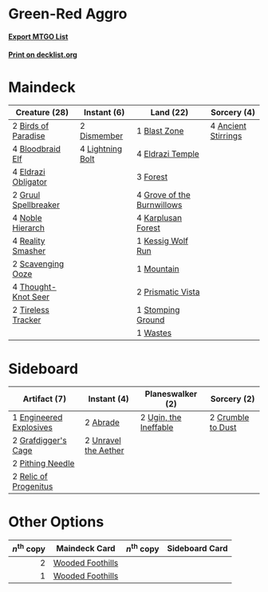# Green-Red Aggro

#### [Export MTGO List](../collection/Green-Red%20Aggro/Green-Red%20Aggro.txt)
#### [Print on decklist.org](http://decklist.org/?deckmain=4%09Ancient%20Stirrings%0A2%09Birds%20of%20Paradise%0A1%09Blast%20Zone%0A4%09Bloodbraid%20Elf%0A2%09Dismember%0A4%09Eldrazi%20Obligator%0A4%09Eldrazi%20Temple%0A3%09Forest%0A4%09Grove%20of%20the%20Burnwillows%0A2%09Gruul%20Spellbreaker%0A4%09Karplusan%20Forest%0A1%09Kessig%20Wolf%20Run%0A4%09Lightning%20Bolt%0A1%09Mountain%0A4%09Noble%20Hierarch%0A2%09Prismatic%20Vista%0A4%09Reality%20Smasher%0A2%09Scavenging%20Ooze%0A1%09Stomping%20Ground%0A4%09Thought-Knot%20Seer%0A2%09Tireless%20Tracker%0A1%09Wastes&deckside=2%09Abrade%0A2%09Crumble%20to%20Dust%0A1%09Engineered%20Explosives%0A2%09Grafdigger's%20Cage%0A2%09Pithing%20Needle%0A2%09Relic%20of%20Progenitus%0A2%09Ugin,%20the%20Ineffable%0A2%09Unravel%20the%20Aether)
# Maindeck

|                                         Creature (28)                                         |                                      Instant (6)                                       |                                              Land (22)                                              |                                         Sorcery (4)                                          |
|-----------------------------------------------------------------------------------------------|----------------------------------------------------------------------------------------|-----------------------------------------------------------------------------------------------------|----------------------------------------------------------------------------------------------|
|2 [Birds of Paradise](http://gatherer.wizards.com/Pages/Card/Details.aspx?multiverseid=129906) |2 [Dismember](http://gatherer.wizards.com/Pages/Card/Details.aspx?multiverseid=382182)  |1 [Blast Zone](http://gatherer.wizards.com/Pages/Card/Details.aspx?multiverseid=461171)              |4 [Ancient Stirrings](http://gatherer.wizards.com/Pages/Card/Details.aspx?multiverseid=442148)|
|4 [Bloodbraid Elf](http://gatherer.wizards.com/Pages/Card/Details.aspx?multiverseid=185053)    |4 [Lightning Bolt](http://gatherer.wizards.com/Pages/Card/Details.aspx?multiverseid=806)|4 [Eldrazi Temple](http://gatherer.wizards.com/Pages/Card/Details.aspx?multiverseid=401710)          |                                                                                              |
|4 [Eldrazi Obligator](http://gatherer.wizards.com/Pages/Card/Details.aspx?multiverseid=407606) |                                                                                        |3 [Forest](http://gatherer.wizards.com/Pages/Card/Details.aspx?multiverseid=439860)                  |                                                                                              |
|2 [Gruul Spellbreaker](http://gatherer.wizards.com/Pages/Card/Details.aspx?multiverseid=457323)|                                                                                        |4 [Grove of the Burnwillows](http://gatherer.wizards.com/Pages/Card/Details.aspx?multiverseid=130595)|                                                                                              |
|4 [Noble Hierarch](http://gatherer.wizards.com/Pages/Card/Details.aspx?multiverseid=179434)    |                                                                                        |4 [Karplusan Forest](http://gatherer.wizards.com/Pages/Card/Details.aspx?multiverseid=129614)        |                                                                                              |
|4 [Reality Smasher](http://gatherer.wizards.com/Pages/Card/Details.aspx?multiverseid=407517)   |                                                                                        |1 [Kessig Wolf Run](http://gatherer.wizards.com/Pages/Card/Details.aspx?multiverseid=233256)         |                                                                                              |
|2 [Scavenging Ooze](http://gatherer.wizards.com/Pages/Card/Details.aspx?multiverseid=420783)   |                                                                                        |1 [Mountain](http://gatherer.wizards.com/Pages/Card/Details.aspx?multiverseid=439859)                |                                                                                              |
|4 [Thought-Knot Seer](http://gatherer.wizards.com/Pages/Card/Details.aspx?multiverseid=407519) |                                                                                        |2 [Prismatic Vista](http://gatherer.wizards.com/Pages/Card/Details.aspx?multiverseid=464193)         |                                                                                              |
|2 [Tireless Tracker](http://gatherer.wizards.com/Pages/Card/Details.aspx?multiverseid=409997)  |                                                                                        |1 [Stomping Ground](http://gatherer.wizards.com/Pages/Card/Details.aspx?multiverseid=405110)         |                                                                                              |
|                                                                                               |                                                                                        |1 [Wastes](http://gatherer.wizards.com/Pages/Card/Details.aspx?multiverseid=407694)                  |                                                                                              |


# Sideboard

|                                          Artifact (7)                                           |                                          Instant (4)                                          |                                        Planeswalker (2)                                        |                                        Sorcery (2)                                         |
|-------------------------------------------------------------------------------------------------|-----------------------------------------------------------------------------------------------|------------------------------------------------------------------------------------------------|--------------------------------------------------------------------------------------------|
|1 [Engineered Explosives](http://gatherer.wizards.com/Pages/Card/Details.aspx?multiverseid=50139)|2 [Abrade](http://gatherer.wizards.com/Pages/Card/Details.aspx?multiverseid=430772)            |2 [Ugin, the Ineffable](http://gatherer.wizards.com/Pages/Card/Details.aspx?multiverseid=460929)|2 [Crumble to Dust](http://gatherer.wizards.com/Pages/Card/Details.aspx?multiverseid=401850)|
|2 [Grafdigger's Cage](http://gatherer.wizards.com/Pages/Card/Details.aspx?multiverseid=278452)   |2 [Unravel the Aether](http://gatherer.wizards.com/Pages/Card/Details.aspx?multiverseid=378515)|                                                                                                |                                                                                            |
|2 [Pithing Needle](http://gatherer.wizards.com/Pages/Card/Details.aspx?multiverseid=129526)      |                                                                                               |                                                                                                |                                                                                            |
|2 [Relic of Progenitus](http://gatherer.wizards.com/Pages/Card/Details.aspx?multiverseid=174824) |                                                                                               |                                                                                                |                                                                                            |


# Other Options

|*n*<sup>th</sup> copy|                                       Maindeck Card                                       |*n*<sup>th</sup> copy|Sideboard Card|
|--------------------:|-------------------------------------------------------------------------------------------|---------------------|--------------|
|                    2|[Wooded Foothills](http://gatherer.wizards.com/Pages/Card/Details.aspx?multiverseid=405116)|                     |              |
|                    1|[Wooded Foothills](http://gatherer.wizards.com/Pages/Card/Details.aspx?multiverseid=405116)|                     |              |

